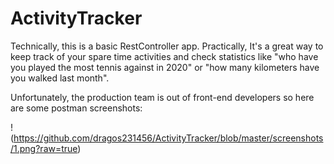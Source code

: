 # ActivityTracker

Technically, this is a basic RestController app. Practically, It's a great way to keep track of your spare time activities and check statistics like "who have you played
the most tennis against in 2020" or "how many kilometers have you walked last month".

Unfortunately, the production team is out of front-end developers so here are some postman screenshots:

!(https://github.com/dragos231456/ActivityTracker/blob/master/screenshots/1.png?raw=true)

